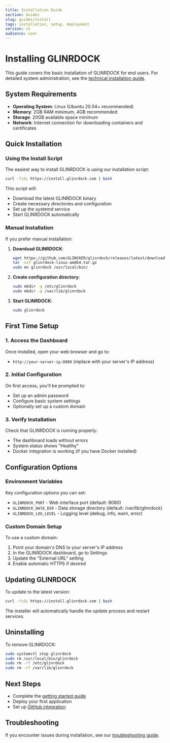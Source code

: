 ```yaml
---
title: Installation Guide
section: Guides
slug: guides/install
tags: installation, setup, deployment
version: v1
audience: user
---
```


# Installing GLINRDOCK

This guide covers the basic installation of GLINRDOCK for end users. For detailed system administration, see the [technical installation guide](../../docs/guides/INSTALL.md).

## System Requirements

- **Operating System**: Linux (Ubuntu 20.04+ recommended)
- **Memory**: 2GB RAM minimum, 4GB recommended
- **Storage**: 20GB available space minimum
- **Network**: Internet connection for downloading containers and certificates

## Quick Installation

### Using the Install Script

The easiest way to install GLINRDOCK is using our installation script:

```bash
curl -fsSL https://install.glinrdock.com | bash
```

This script will:
- Download the latest GLINRDOCK binary
- Create necessary directories and configuration
- Set up the systemd service
- Start GLINRDOCK automatically

### Manual Installation

If you prefer manual installation:

1. **Download GLINRDOCK**:
   ```bash
   wget https://github.com/GLINCKER/glinrdock/releases/latest/download/glinrdock-linux-amd64.tar.gz
   tar -xzf glinrdock-linux-amd64.tar.gz
   sudo mv glinrdock /usr/local/bin/
   ```

2. **Create configuration directory**:
   ```bash
   sudo mkdir -p /etc/glinrdock
   sudo mkdir -p /var/lib/glinrdock
   ```

3. **Start GLINRDOCK**:
   ```bash
   sudo glinrdock
   ```

## First Time Setup

### 1. Access the Dashboard

Once installed, open your web browser and go to:
- `http://your-server-ip:8080` (replace with your server's IP address)

### 2. Initial Configuration

On first access, you'll be prompted to:
- Set up an admin password
- Configure basic system settings
- Optionally set up a custom domain

### 3. Verify Installation

Check that GLINRDOCK is running properly:
- The dashboard loads without errors
- System status shows "Healthy"
- Docker integration is working (if you have Docker installed)

## Configuration Options

### Environment Variables

Key configuration options you can set:

- `GLINRDOCK_PORT` - Web interface port (default: 8080)
- `GLINRDOCK_DATA_DIR` - Data storage directory (default: /var/lib/glinrdock)
- `GLINRDOCK_LOG_LEVEL` - Logging level (debug, info, warn, error)

### Custom Domain Setup

To use a custom domain:

1. Point your domain's DNS to your server's IP address
2. In the GLINRDOCK dashboard, go to Settings
3. Update the "External URL" setting
4. Enable automatic HTTPS if desired

## Updating GLINRDOCK

To update to the latest version:

```bash
curl -fsSL https://install.glinrdock.com | bash
```

The installer will automatically handle the update process and restart services.

## Uninstalling

To remove GLINRDOCK:

```bash
sudo systemctl stop glinrdock
sudo rm /usr/local/bin/glinrdock
sudo rm -rf /etc/glinrdock
sudo rm -rf /var/lib/glinrdock
```

## Next Steps

- Complete the [getting started guide](./getting-started.md)
- Deploy your first application
- Set up [GitHub integration](../integrations/github-app.md)

## Troubleshooting

If you encounter issues during installation, see our [troubleshooting guide](./troubleshoot.md).